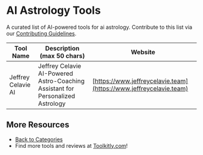 # AI Astrology Tools

A curated list of AI-powered tools for ai astrology. Contribute to this list via our [Contributing Guidelines](../CONTRIBUTING.md).

| Tool Name | Description (max 50 chars) | Website |
|-----------|----------------------------|---------|
| Jeffrey Celavie AI | Jeffrey Celavie AI-Powered Astro-Coaching Assistant for Personalized Astrology | [https://www.jeffreycelavie.team](https://www.jeffreycelavie.team) |

## More Resources
- [Back to Categories](https://github.com/ToolkitlyAI/awesome-ai-tools/blob/master/README.md)
- Find more tools and reviews at [Toolkitly.com](https://toolkitly.com)!
